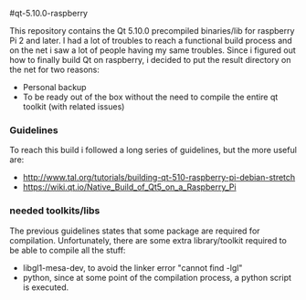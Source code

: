 #qt-5.10.0-raspberry

This repository contains the Qt 5.10.0 precompiled binaries/lib for raspberry Pi 2 and later.
I had a lot of troubles to reach a functional build process and on the net i saw a lot of people having my same troubles.
Since i figured out how to finally build Qt on raspberry, i decided to put the result directory on the net for two reasons:
- Personal backup
- To be ready out of the box without the need to compile the entire qt toolkit (with related issues)

### Guidelines
To reach this build i followed a long series of guidelines, but the more useful are:
- http://www.tal.org/tutorials/building-qt-510-raspberry-pi-debian-stretch
- https://wiki.qt.io/Native_Build_of_Qt5_on_a_Raspberry_Pi

### needed toolkits/libs
The previous guidelines states that some package are required for compilation. Unfortunately, there are some extra library/toolkit required to be able to compile all the stuff:

- libgl1-mesa-dev, to avoid the linker error "cannot find -lgl"
- python, since at some point of the compilation process, a python script is executed.

